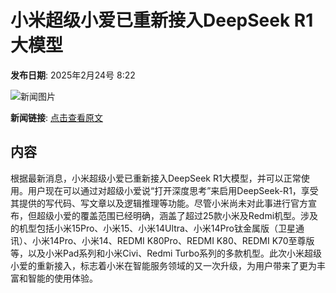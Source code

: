 # 小米超级小爱已重新接入DeepSeek R1大模型

**发布日期**: 2025年2月24号 8:22

![新闻图片](https://pic.chinaz.com/picmap/202410291006558641_0.jpg)

**新闻链接**: [点击查看原文](https://www.aibase.com/zh/news/15625)

## 内容

根据最新消息，小米超级小爱已重新接入DeepSeek R1大模型，并可以正常使用。用户现在可以通过对超级小爱说“打开深度思考”来启用DeepSeek-R1，享受其提供的写代码、写文章以及逻辑推理等功能。尽管小米尚未对此事进行官方宣布，但超级小爱的覆盖范围已经明确，涵盖了超过25款小米及Redmi机型。涉及的机型包括小米15Pro、小米15、小米14Ultra、小米14Pro钛金属版（卫星通讯）、小米14Pro、小米14、REDMI K80Pro、REDMI K80、REDMI K70至尊版等，以及小米Pad系列和小米Civi、Redmi Turbo系列的多款机型。此次小米超级小爱的重新接入，标志着小米在智能服务领域的又一次升级，为用户带来了更为丰富和智能的使用体验。
